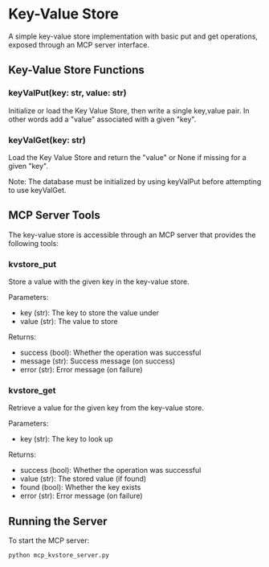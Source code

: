 # Key-Value Store

A simple key-value store implementation with basic put and get operations, exposed through an MCP server interface.

## Key-Value Store Functions

### keyValPut(key: str, value: str)

Initialize or load the Key Value Store, then write a single key,value pair. In other words add a "value" associated with a given "key".

### keyValGet(key: str)

Load the Key Value Store and return the "value" or None if missing for a given "key".

Note: The database must be initialized by using keyValPut before attempting to use keyValGet.

## MCP Server Tools

The key-value store is accessible through an MCP server that provides the following tools:

### kvstore_put

Store a value with the given key in the key-value store.

Parameters:
- key (str): The key to store the value under
- value (str): The value to store

Returns:
- success (bool): Whether the operation was successful
- message (str): Success message (on success)
- error (str): Error message (on failure)

### kvstore_get

Retrieve a value for the given key from the key-value store.

Parameters:
- key (str): The key to look up

Returns:
- success (bool): Whether the operation was successful
- value (str): The stored value (if found)
- found (bool): Whether the key exists
- error (str): Error message (on failure)

## Running the Server

To start the MCP server:

```bash
python mcp_kvstore_server.py
``` 